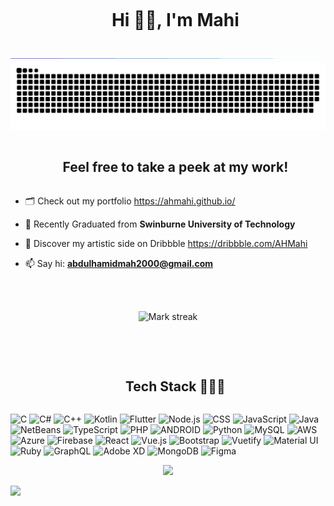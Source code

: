 <div id="user-content-toc">
  <ul align="center">
   <summary><h1 style="display: inline-block">Hi 👋🏼, I'm Mahi</h1></summary>
  </ul>
</div>

<!--horizontal divider(gradiant)-->
<img src="resources/divider.gif">

<!--- snake -->
<div align="center">
  <img  src=resources/grid-snake.svg
       alt="snake" /></a>
</div>

<!--h2 without bottom border-->
<div id="user-content-toc">
  <ul align="center">
    <summary><h2 style="display: inline-block">Feel free to take a peek at my work!</h2></summary>
  </ul>
</div>

<!--Intro start-->

- 🗂️ Check out my portfolio https://ahmahi.github.io/

- 🌱 Recently Graduated from **Swinburne University of Technology**

- 🎨 Discover my artistic side on Dribbble https://dribbble.com/AHMahi

- 📫 Say hi: **abdulhamidmah2000@gmail.com**


 <br></br>

<!--Intro end-->

<!--- stats & Trophy (start) -->
<p align="center">
  <!--- stats (start) -->
  <img  title="🔥 Get streak stats" alt="Mark streak" src="https://github-readme-streak-stats.herokuapp.com/?user=AHMahi&theme=dark&hide_border=false" /> 
</p>
 <br></br>
<!--- stats (end) -->

<!--h1 without bottom border-->
<div id="user-content-toc">
  <ul align="center">
    <summary><h2 style="display: inline-block">Tech Stack 👨🏻‍💻</h2></summary>
  </ul>
</div>
<!--tech stack icons-->
<p align="left">
<img alt="C" src="https://img.shields.io/badge/c-%2300599C.svg?style=for-the-badge&logo=c&logoColor=white">
<img alt="C#" src="https://img.shields.io/badge/c%23-%23239120.svg?style=for-the-badge&logo=c-sharp&logoColor=white">
<img alt="C++" src="https://img.shields.io/badge/c++-%2300599C.svg?style=for-the-badge&logo=c%2B%2B&logoColor=white">
<img alt="Kotlin" src="https://img.shields.io/badge/Kotlin-%230095D5.svg?style=for-the-badge&logo=kotlin&logoColor=white">
<img alt="Flutter" src="https://img.shields.io/badge/Flutter-%2302569B.svg?style=for-the-badge&logo=flutter&logoColor=white">
<img alt="Node.js" src="https://img.shields.io/badge/Node.js-%23339933.svg?style=for-the-badge&logo=node.js&logoColor=white">
<img alt="CSS" src="https://img.shields.io/badge/CSS-%231572B6.svg?style=for-the-badge&logo=css3&logoColor=white">
<img alt="JavaScript" src="https://img.shields.io/badge/javascript-%23323330.svg?style=for-the-badge&logo=javascript&logoColor=%23F7DF1E">
<img alt="Java" src="https://img.shields.io/badge/java-%23ED8B00.svg?style=for-the-badge&logo=java&logoColor=white">
<img alt="NetBeans" src="https://img.shields.io/badge/NetBeans-%231F3A62.svg?style=for-the-badge&logo=apache-netbeans-ide&logoColor=white">
<img alt="TypeScript" src="https://img.shields.io/badge/typescript-%23007ACC.svg?style=for-the-badge&logo=typescript&logoColor=white">
<img alt="PHP" src="https://img.shields.io/badge/PHP-%23777BB4.svg?style=for-the-badge&logo=php&logoColor=white">
<img alt="ANDROID" src="https://img.shields.io/badge/android-%2320232a.svg?style=for-the-badge&logo=android&logoColor=%a4c639">
<img alt="Python" src="https://img.shields.io/badge/python-3670A0?style=for-the-badge&logo=python&logoColor=ffdd54">
<img alt="MySQL" src="https://img.shields.io/badge/MySQL-%2300f.svg?style=for-the-badge&logo=mysql&logoColor=white">
<img alt="AWS" src="https://img.shields.io/badge/AWS-%23FF9900.svg?style=for-the-badge&logo=amazon-aws&logoColor=white">
<img alt="Azure" src="https://img.shields.io/badge/azure-%230072C6.svg?style=for-the-badge&logo=azure-devops&logoColor=white">
<img alt="Firebase" src="https://img.shields.io/badge/firebase-%23039BE5.svg?style=for-the-badge&logo=firebase">
<img alt="React" src="https://img.shields.io/badge/Reactjs-%23092E20.svg?style=for-the-badge&logo=react&logoColor=white">
<img alt="Vue.js" src="https://img.shields.io/badge/Vue.js-%2335495e.svg?style=for-the-badge&logo=vue.js&logoColor=white">
<img alt="Bootstrap" src="https://img.shields.io/badge/Bootstrap-%23563D7C.svg?style=for-the-badge&logo=bootstrap&logoColor=white">
<img alt="Vuetify" src="https://img.shields.io/badge/Vuetify-%234DB6AC.svg?style=for-the-badge&logo=vuetify&logoColor=white">
<img alt="Material UI" src="https://img.shields.io/badge/material%20ui-%230081CB.svg?style=for-the-badge&logo=material-ui&logoColor=white">
<img alt="Ruby" src="https://img.shields.io/badge/Ruby-%23CC342D.svg?style=for-the-badge&logo=ruby&logoColor=white">
<img alt="GraphQL" src="https://img.shields.io/badge/graphql-%23E10098.svg?style=for-the-badge&logo=graphql&logoColor=white">
<img alt="Adobe XD" src="https://img.shields.io/badge/Adobe%20XD-%23FF26BE.svg?style=for-the-badge&logo=adobe-xd&logoColor=white">
<img alt="MongoDB" src="https://img.shields.io/badge/MongoDB-%234ea94b.svg?style=for-the-badge&logo=mongodb&logoColor=white">
<img alt="Figma" src="https://img.shields.io/badge/figma-%23F24E1E.svg?style=for-the-badge&logo=figma&logoColor=white">
</p>

<!--profile visit count-->
<div align="center">
  
[![](https://visitcount.itsvg.in/api?id=AHMahi&label=Profile%20Views&color=0&icon=1&pretty=true)](https://visitcount.itsvg.in)
  
</div>

<!--horizontal divider(gradiant)-->
<img src="https://user-images.githubusercontent.com/73097560/115834477-dbab4500-a447-11eb-908a-139a6edaec5c.gif">
